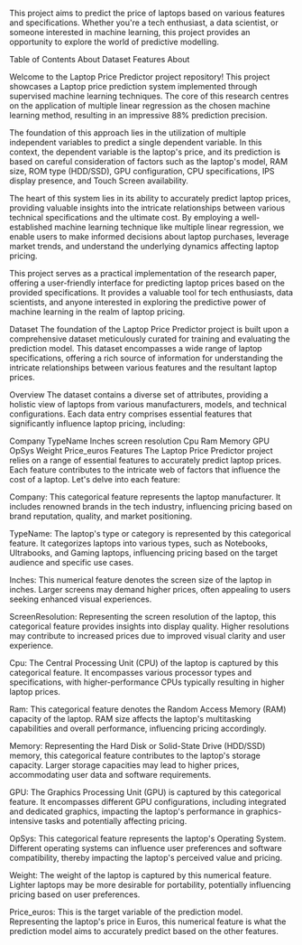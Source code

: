 



This project aims to predict the price of laptops based on various features and specifications. Whether you're a tech enthusiast, a data scientist, or someone interested in machine learning, this project provides an opportunity to explore the world of predictive modelling.

Table of Contents
About
Dataset
Features
About

Welcome to the Laptop Price Predictor project repository! This project showcases a Laptop price prediction system implemented through supervised machine learning techniques. The core of this research centres on the application of multiple linear regression as the chosen machine learning method, resulting in an impressive 88% prediction precision.

The foundation of this approach lies in the utilization of multiple independent variables to predict a single dependent variable. In this context, the dependent variable is the laptop's price, and its prediction is based on careful consideration of factors such as the laptop's model, RAM size, ROM type (HDD/SSD), GPU configuration, CPU specifications, IPS display presence, and Touch Screen availability.

The heart of this system lies in its ability to accurately predict laptop prices, providing valuable insights into the intricate relationships between various technical specifications and the ultimate cost. By employing a well-established machine learning technique like multiple linear regression, we enable users to make informed decisions about laptop purchases, leverage market trends, and understand the underlying dynamics affecting laptop pricing.

This project serves as a practical implementation of the research paper, offering a user-friendly interface for predicting laptop prices based on the provided specifications. It provides a valuable tool for tech enthusiasts, data scientists, and anyone interested in exploring the predictive power of machine learning in the realm of laptop pricing.

Dataset
The foundation of the Laptop Price Predictor project is built upon a comprehensive dataset meticulously curated for training and evaluating the prediction model. This dataset encompasses a wide range of laptop specifications, offering a rich source of information for understanding the intricate relationships between various features and the resultant laptop prices.

Overview
The dataset contains a diverse set of attributes, providing a holistic view of laptops from various manufacturers, models, and technical configurations. Each data entry comprises essential features that significantly influence laptop pricing, including:

Company
TypeName
Inches
screen resolution
Cpu
Ram
Memory
GPU
OpSys
Weight
Price_euros
Features
The Laptop Price Predictor project relies on a range of essential features to accurately predict laptop prices. Each feature contributes to the intricate web of factors that influence the cost of a laptop. Let's delve into each feature:

Company: This categorical feature represents the laptop manufacturer. It includes renowned brands in the tech industry, influencing pricing based on brand reputation, quality, and market positioning.

TypeName: The laptop's type or category is represented by this categorical feature. It categorizes laptops into various types, such as Notebooks, Ultrabooks, and Gaming laptops, influencing pricing based on the target audience and specific use cases.

Inches: This numerical feature denotes the screen size of the laptop in inches. Larger screens may demand higher prices, often appealing to users seeking enhanced visual experiences.

ScreenResolution: Representing the screen resolution of the laptop, this categorical feature provides insights into display quality. Higher resolutions may contribute to increased prices due to improved visual clarity and user experience.

Cpu: The Central Processing Unit (CPU) of the laptop is captured by this categorical feature. It encompasses various processor types and specifications, with higher-performance CPUs typically resulting in higher laptop prices.

Ram: This categorical feature denotes the Random Access Memory (RAM) capacity of the laptop. RAM size affects the laptop's multitasking capabilities and overall performance, influencing pricing accordingly.

Memory: Representing the Hard Disk or Solid-State Drive (HDD/SSD) memory, this categorical feature contributes to the laptop's storage capacity. Larger storage capacities may lead to higher prices, accommodating user data and software requirements.

GPU: The Graphics Processing Unit (GPU) is captured by this categorical feature. It encompasses different GPU configurations, including integrated and dedicated graphics, impacting the laptop's performance in graphics-intensive tasks and potentially affecting pricing.

OpSys: This categorical feature represents the laptop's Operating System. Different operating systems can influence user preferences and software compatibility, thereby impacting the laptop's perceived value and pricing.

Weight: The weight of the laptop is captured by this numerical feature. Lighter laptops may be more desirable for portability, potentially influencing pricing based on user preferences.

Price_euros: This is the target variable of the prediction model. Representing the laptop's price in Euros, this numerical feature is what the prediction model aims to accurately predict based on the other features.
